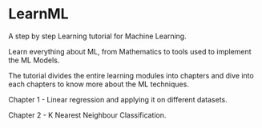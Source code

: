 # LearnML
A step by step Learning tutorial for Machine Learning.

Learn everything about ML, from Mathematics to tools used to implement the ML Models.

The tutorial divides the entire learning modules into chapters and dive into each chapters to know more about the ML techniques.

Chapter 1 - Linear regression and applying it on different datasets.

Chapter 2 - K Nearest Neighbour Classification.
